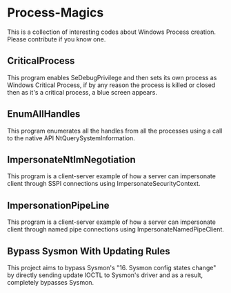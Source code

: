 # Process-Magics
This is a collection of interesting codes about Windows Process creation. Please contribute if you know one.


## CriticalProcess
This program enables SeDebugPrivilege and then sets its own process as Windows Critical Process, if by any reason the process is killed or closed then as it's a critical process, a blue screen appears.

## EnumAllHandles
This program enumerates all the handles from all the processes using a call to the native API NtQuerySystemInformation.

## ImpersonateNtlmNegotiation	
This program is a client-server example of how a server can impersonate client through SSPI connections using ImpersonateSecurityContext.

## ImpersonationPipeLine		
This program is a client-server example of how a server can impersonate client through named pipe connections using ImpersonateNamedPipeClient.

## Bypass Sysmon With Updating Rules
This project aims to bypass Sysmon's "16. Sysmon config states change" by directly sending update IOCTL to Sysmon's driver and as a result, completely bypasses Sysmon.
